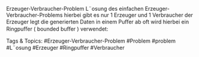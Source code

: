 Erzeuger-Verbraucher-Problem
L¨osung des einfachen Erzeuger-Verbraucher-Problems
hierbei gibt es nur 1 Erzeuger und 1 Verbraucher
der Erzeuger legt die generierten Daten in einem Puﬀer ab
oft wird hierbei ein Ringpuﬀer ( bounded buﬀer ) verwendet:

   Tags & Topics:
   #Erzeuger-Verbraucher-Problem
   #Problem
   #problem
   #L¨osung
   #Erzeuger
   #Ringpuﬀer
   #Verbraucher
